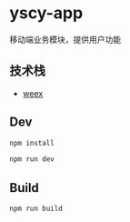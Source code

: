 # yscy-app

移动端业务模块，提供用户功能

## 技术栈

- [weex](https://weex.apache.org/cn/)

## Dev

```bash
npm install

npm run dev
```

## Build

``` bash
npm run build
```

